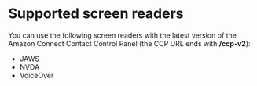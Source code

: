 # Supported screen readers<a name="supported-screen-readers"></a>

You can use the following screen readers with the latest version of the Amazon Connect Contact Control Panel \(the CCP URL ends with **/ccp\-v2**\):
+ JAWS
+ NVDA
+ VoiceOver